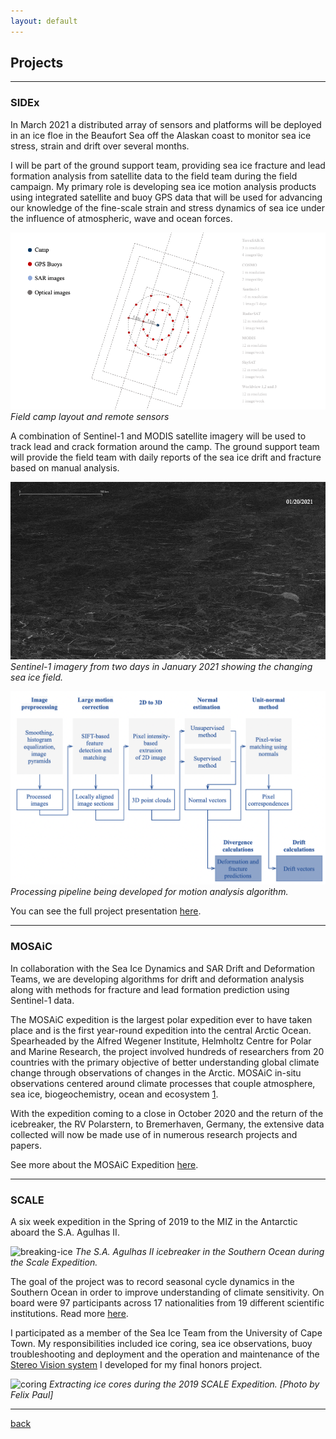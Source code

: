```yaml
---
layout: default
---
```


## Projects

* * *

### SIDEx

In March 2021 a distributed array of sensors and platforms will be deployed in an ice floe in the Beaufort Sea off the Alaskan coast to monitor sea ice stress, strain and drift over several months.

I will be part of the ground support team, providing sea ice fracture and lead formation analysis from satellite data to the field team during the field campaign.  My primary role is developing sea ice motion analysis products using integrated satellite and buoy GPS data that will be used for advancing our knowledge of the fine-scale strain and stress dynamics of sea ice under the influence of atmospheric, wave and ocean forces.


![sidex-camp](./assets/img/sidex-camp.gif)
_Field camp layout and remote sensors_


A combination of Sentinel-1 and MODIS satellite imagery will be used to track lead and crack formation around the camp. The ground support team will provide the field team with daily reports of the sea ice drift and fracture based on manual analysis.


![sentinel-1](./assets/img/sentinel-1.gif)
_Sentinel-1 imagery from two days in January 2021 showing the changing sea ice field._


![pipeline](./assets/img/pipeline.png)
_Processing pipeline being developed for motion analysis algorithm._


You can see the full project presentation [here](./Projects.pdf).

* * *

### MOSAiC

In collaboration with the Sea Ice Dynamics and SAR Drift and Deformation Teams, we are developing algorithms for drift and deformation analysis along with methods for fracture and lead formation prediction using Sentinel-1 data. 

The MOSAiC expedition is the largest polar expedition ever to have taken place and is the first year-round expedition into the central Arctic Ocean. Spearheaded by the Alfred Wegener Institute, Helmholtz Centre for Polar and Marine Research, the project involved hundreds of researchers from 20 countries with the primary objective of better understanding global climate change through observations of changes in the Arctic. MOSAiC in-situ observations centered around climate processes that couple atmosphere, sea ice, biogeochemistry, ocean and ecosystem [1](https://mosaic-expedition.org/).

With the expedition coming to a close in October 2020 and the return of the icebreaker, the RV Polarstern, to Bremerhaven, Germany, the extensive data collected will now be made use of in numerous research projects and papers.


See more about the MOSAiC Expedition [here](https://mosaic-expedition.org/).

* * *

### SCALE

A six week expedition in the Spring of 2019 to the MIZ in the Antarctic aboard the S.A. Agulhas II. 

![breaking-ice](./assets/img/breaking-ice.gif)
_The S.A. Agulhas II icebreaker in the Southern Ocean during the Scale Expedition._

The goal of the project was to record seasonal cycle dynamics in the Southern Ocean in order to improve understanding of climate sensitivity. On board were 97 participants across 17 nationalities from 19 different scientific institutions. Read more [here](https://www.sanap.ac.za/spring-cruise-2019-onboard-the-s-a-agulhas-ii).

I participated as a member of the Sea Ice Team from the University of Cape Town. My responsibilities included ice coring, sea ice observations, buoy troubleshooting and deployment and the operation and maintenance of the [Stereo Vision system](./thesis.pdf) I developed for my final honors project.

![coring](./assets/img/coring.JPG)
_Extracting ice cores during the 2019 SCALE Expedition. [Photo by Felix Paul]_

* * *

[back](./)
